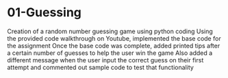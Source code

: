 # 01-Guessing
Creation of a random number guessing game using python coding
Using the provided code walkthrough on Youtube, implemented the base code for the assignment
Once the base code was complete, added printed tips after a certain number of guesses to help the user win the game
Also added a different message when the user input the correct guess on their first attempt
and commented out sample code to test that functionality
